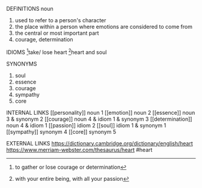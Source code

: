 DEFINITIONS
noun
1. used to refer to a person's character
2. the place within a person where emotions are considered to come from
3. the central or most important part
4. courage, determination

IDIOMS
[^1]take/ lose heart
[^2]heart and soul

SYNONYMS
1. soul
2. essence
3. courage
4. sympathy
5. core

INTERNAL LINKS
[[personality]] noun 1
[[emotion]] noun 2
[[essence]] noun 3 & synonym 2
[[courage]] noun 4 & idiom 1 & synonym 3
[[determination]] noun 4 & idiom 1
[[passion]] idiom 2
[[soul]] idiom 1 & synonym 1 
[[sympathy]] synonym 4
[[core]] synonym 5

EXTERNAL LINKS
https://dictionary.cambridge.org/dictionary/english/heart
https://www.merriam-webster.com/thesaurus/heart
#heart

[^1]: to gather or lose courage or determination

[^2]: with your entire being, with all your passion
